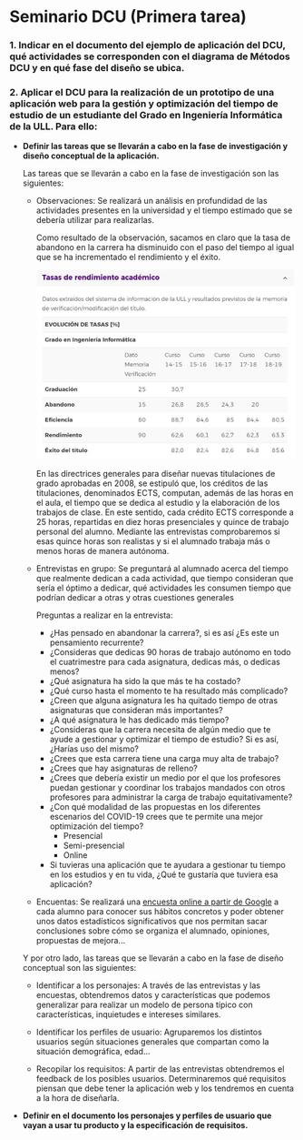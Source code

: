 # Seminario DCU (Primera tarea)

### 1. Indicar en el documento del ejemplo de aplicación del DCU, qué actividades se corresponden con el diagrama de Métodos DCU y en qué fase del diseño se ubica.



### 2. Aplicar el DCU para la realización de un prototipo de una aplicación web para la gestión y optimización del tiempo de estudio de un estudiante del Grado en Ingeniería Informática de la ULL. Para ello:

* **Definir las tareas que se llevarán a cabo en la fase de investigación y diseño conceptual de la aplicación.**

  Las tareas que se llevarán a cabo en la fase de investigación son las siguientes:
    * Observaciones: Se realizará un análisis en profundidad de las actividades presentes en la universidad y el tiempo estimado que se debería utilizar para realizarlas.

      Como resultado de la observación, sacamos en claro que la tasa de abandono en la carrera ha disminuido con el paso del tiempo al igual que se ha incrementado el rendimiento y el éxito.

      ![Tasa de abandono de Ingeniería Informática en la ULL](Imagenes/Tasa_de_abandono_if_ull.jpg)

      En las directrices generales para diseñar nuevas titulaciones de grado aprobadas en 2008, se estipuló que, los créditos de las titulaciones, denominados ECTS, computan, además de las horas en el aula, el tiempo que se dedica al estudio y la elaboración de los trabajos de clase. En este sentido, cada crédito ECTS corresponde a 25 horas, repartidas en diez horas presenciales y quince de trabajo personal del alumno. Mediante las entrevistas comprobaremos si esas quince horas son realistas y si el alumnado trabaja más o menos horas de manera autónoma.

    
    * Entrevistas en grupo: Se preguntará al alumnado acerca del tiempo que realmente dedican a cada actividad, que tiempo consideran que sería el óptimo a dedicar, qué actividades les consumen tiempo que podrían dedicar a otras y otras cuestiones generales
    
      Preguntas a realizar en la entrevista:

      * ¿Has pensado en abandonar la carrera?, si es así ¿Es este un pensamiento recurrente?
      * ¿Consideras que dedicas 90 horas de trabajo autónomo en todo el cuatrimestre para cada asignatura, dedicas más, o dedicas menos?
      * ¿Qué asignatura ha sido la que más te ha costado?
      * ¿Qué curso hasta el momento te ha resultado más complicado?
      * ¿Creen que alguna asignatura les ha quitado tiempo de otras asignaturas que consideran más importantes?
      * ¿A qué asignatura le has dedicado más tiempo?
      * ¿Consideras que la carrera necesita de algún medio que te ayude a gestionar y optimizar el tiempo de estudio? Si es así, ¿Harías uso del mismo?
      * ¿Crees que esta carrera tiene una carga muy alta de trabajo?
      * ¿Crees que hay asignaturas de relleno?
      * ¿Crees que debería existir un medio por el que los profesores puedan gestionar y coordinar los trabajos mandados con otros profesores para administrar la carga de trabajo equitativamente?
      * ¿Con qué modalidad de las propuestas en los diferentes escenarios del COVID-19 crees que te permite una mejor optimización del tiempo?
        * Presencial
        * Semi-presencial
        * Online
      * Si tuvieras una aplicación que te ayudara a gestionar tu tiempo en los estudios y en tu vida, ¿Qué te gustaría que tuviera esa aplicación?

  
    * Encuentas: Se realizará una [encuesta online a partir de Google](https://docs.google.com/forms/d/e/1FAIpQLSf0_ej8SxjciekdSPXtzb2vHSsGb4TD5nFrziuJ9-lKXKW3aQ/viewform?usp=sf_link) a cada alumno para conocer sus hábitos concretos y poder obtener unos datos estadísticos significativos que nos permitan sacar conclusiones sobre cómo se organiza el alumnado, opiniones, propuestas de mejora...

  Y por otro lado, las tareas que se llevarán a cabo en la fase de diseño conceptual son las siguientes:
    * Identificar a los personajes: A través de las entrevistas y las encuestas, obtendremos datos y características que podemos generalizar para realizar un modelo de persona típico con características, inquietudes e intereses similares.
    
    * Identificar los perfiles de usuario: Agruparemos los distintos usuarios según situaciones generales que compartan como la situación demográfica, edad...  
  
    * Recopilar los requisitos: A partir de las entrevistas obtendremos el feedback de los posibles usuarios. Determinaremos qué requisitos piensan que debe tener la aplicación web y los tendremos en cuenta a la hora de diseñarla.
  
* **Definir en el documento los personajes y perfiles de usuario que vayan a usar tu producto y la especificación de requisitos.**
